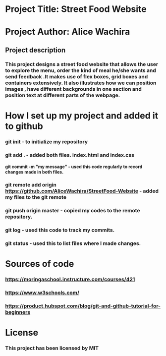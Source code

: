 # Project Title: Street Food Website
# Project Author: Alice Wachira 
## Project description
### This project designs a street food website that allows the user to explore the menu, order the kind of meal he/she wants and send feedback .It makes use of flex boxes, grid boxes and containers extensively. It also illustrates how we can position images , have different backgrounds in one section and position text at different parts of the webpage.
# How I set up my project and added it to github
### git init - to initialize my repository
### git add . - added both files. index.html and index.css
#### git commit -m "my message" - used this code regularly to record changes made in both files.
### git remote add origin https://github.com/AliceWachira/StreetFood-Website - added my files to the git remote
### git push origin master - copied my codes to the remote repository.
### git log - used this code to track my commits.
### git status - used this to list files where I made changes.

# Sources of code
### https://moringaschool.instructure.com/courses/421
### https://www.w3schools.com/
### https://product.hubspot.com/blog/git-and-github-tutorial-for-beginners

# License
### This project has been licensed by MIT 

